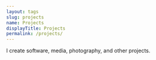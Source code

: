 ```yaml
---
layout: tags
slug: projects
name: Projects
displayTitle: Projects
permalink: /projects/
---
```


I create software, media, photography, and other projects.
